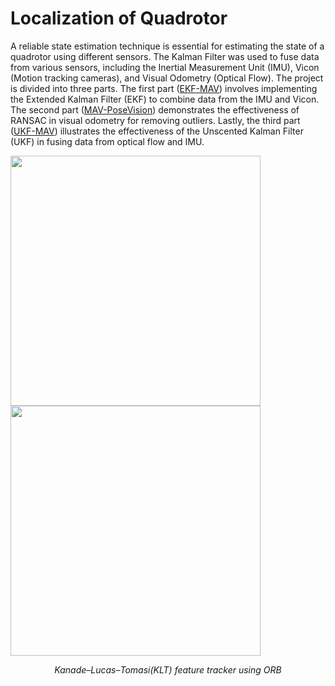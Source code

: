 # Localization of Quadrotor

A reliable state estimation technique is essential for estimating the state of a quadrotor using different sensors. The Kalman Filter was used to fuse data from various sensors, including the Inertial Measurement Unit (IMU), Vicon (Motion tracking cameras), and Visual Odometry (Optical Flow). The project is divided into three parts. The first part ([EKF-MAV](https://github.com/navoday01/EKF-MAV/tree/e73da950d862287abedc5cdb1f67dca9171d8a4f)) involves implementing the Extended Kalman Filter (EKF) to combine data from the IMU and Vicon. The second part ([MAV-PoseVision](https://github.com/navoday01/MAV-PoseVision/tree/0288ea655f5baca0400bdf383588ba4b247ae713)) demonstrates the effectiveness of RANSAC in visual odometry for removing outliers. Lastly, the third part ([UKF-MAV](https://github.com/navoday01/UKF-MAV/tree/5b54fff7b60751b276e5d57cc4ef49b6d6e9796a)) illustrates the effectiveness of the Unscented Kalman Filter (UKF) in fusing data from optical flow and IMU.

<p float="left">
  <img src="assets/KLT_tracker_ORB.gif" width="400"/>
  <img src="assets/KLT_tracker_ORB2.gif" width="400"/> 
</p>
<p align = 'center'>
  <em>Kanade–Lucas–Tomasi(KLT) feature tracker using ORB</em>
</p> 
